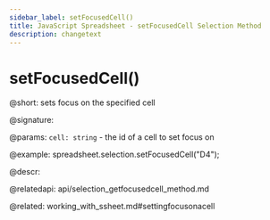 ```yaml
---
sidebar_label: setFocusedCell() 
title: JavaScript Spreadsheet - setFocusedCell Selection Method
description: changetext
---
```


# setFocusedCell()

@short: sets focus on the specified cell

@signature:

@params:
`cell: string` - the id of a cell to set focus on

@example:
spreadsheet.selection.setFocusedCell("D4");

@descr:

@relatedapi:
api/selection_getfocusedcell_method.md

@related:
working_with_ssheet.md#settingfocusonacell
